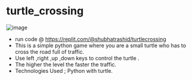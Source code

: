 # turtle_crossing
![image](https://github.com/shubhatRashid/turtle_crossing/assets/106548827/f43f67a9-71e4-44eb-baa2-8e1eccba0f12)

* run code @ https://replit.com/@shubhatrashid/turtlecrossing
* This is a simple python game where you are a small turtle who has to cross the road full of traffic.
* Use left ,right ,up ,down keys to control the turtle .
* The higher the level the faster the traffic.
* Technologies Used ; Python with turtle.

